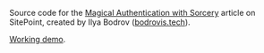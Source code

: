 Source code for the [Magical Authentication with Sorcery](http://www.sitepoint.com/magical-authentication-sorcery/) article on
SitePoint,
created by Ilya Bodrov ([bodrovis.tech](http://bodrovis.tech)).

[Working demo](http://sitepoint-sorcery.herokuapp.com).